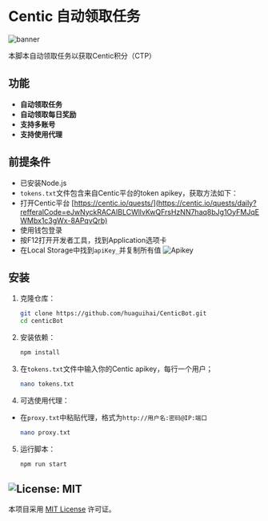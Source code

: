 # Centic 自动领取任务
![banner](image.png)

本脚本自动领取任务以获取Centic积分（CTP）

## 功能

- **自动领取任务**
- **自动领取每日奖励**
- **支持多账号**
- **支持使用代理**

## 前提条件

- 已安装Node.js
- `tokens.txt`文件包含来自Centic平台的token apikey，获取方法如下：
- 打开Centic平台 [https://centic.io/quests/](https://centic.io/quests/daily?refferalCode=eJwNyckRACAIBLCWllvKwQFrsHzNN7haq8bJg1OyFMJqEWMbx1c3gWx-8APqvQrb)
- 使用钱包登录
- 按F12打开开发者工具，找到Application选项卡
- 在Local Storage中找到`apiKey_`并复制所有值
![Apikey](image-1.png)

## 安装

1. 克隆仓库：
    ```sh
    git clone https://github.com/huaguihai/CenticBot.git
    cd centicBot
    ```

2. 安装依赖：
    ```sh
    npm install
    ```
3. 在`tokens.txt`文件中输入你的Centic apikey，每行一个用户；
    ```sh
    nano tokens.txt
    ```
4. 可选使用代理：
- 在`proxy.txt`中粘贴代理，格式为`http://用户名:密码@IP:端口`
    ```sh
    nano proxy.txt
    ```
5. 运行脚本：
    ```sh
    npm run start
    ```

## ![License: MIT](https://img.shields.io/badge/License-MIT-yellow.svg)

本项目采用 [MIT License](LICENSE) 许可证。
